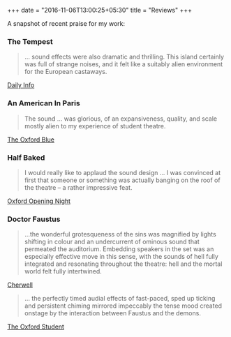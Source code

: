 +++
date = "2016-11-06T13:00:25+05:30"
title = "Reviews"
+++

A snapshot of recent praise for my work:

### The Tempest

>... sound effects were also dramatic and thrilling. This island certainly was full of strange noises, and it felt like a suitably alien environment for the European castaways.

[Daily Info](https://presidentshusbandsreviews.blogspot.com/2023/02/the-tempest-oxford-playhouse.html)


### An American In Paris

>The sound ... was glorious, of an expansiveness, quality, and scale mostly alien to my experience of student theatre.

[The Oxford Blue](https://www.theoxfordblue.co.uk/an-american-in-paris-review/)

### Half Baked

>I would really like to applaud the sound design ... I was convinced at first that someone or something was actually banging on the roof of the theatre – a rather impressive feat. 

[Oxford Opening Night](https://oxfordopeningnight.wordpress.com/2021/05/19/half-baked-marks-the-return-of-in-person-theatre-with-a-bang/)

### Doctor Faustus

 >...the wonderful grotesqueness of the sins was magnified by lights shifting in colour and an undercurrent of ominous sound that permeated the auditorium. Embedding speakers in the set was an especially effective move in this sense, with the sounds of hell fully integrated and resonating throughout the theatre: hell and the mortal world felt fully intertwined.

 [Cherwell](https://cherwell.org/2020/03/09/review-dr-faustus-2/)


 >... the perfectly timed audial effects of fast-paced, sped up ticking and persistent chiming mirrored impeccably the tense mood created onstage by the interaction between Faustus and the demons.

 [The Oxford Student](https://www.oxfordstudent.com/2020/04/05/dr-faustus-production-fools-that-will-laugh-on-earth-must-weep-in-hell/?fbclid=IwAR2Kg_tZrOcnTKnJkWUhADd-eTiT11PLEms1dKTvcBFhoqzPvULJ5PR643E)